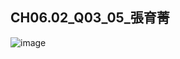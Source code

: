 ## CH06.02_Q03_05_張育菁 

![image](https://github.com/user-attachments/assets/fed26b4b-fe3f-4455-9763-cadf1ff2fb51)
